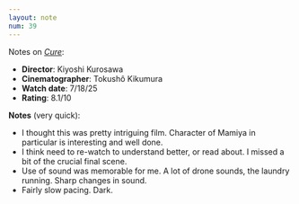 ```yaml
---
layout: note
num: 39
---
```


Notes on [*Cure*](https://en.wikipedia.org/wiki/Cure_(film)):  
* **Director**: Kiyoshi Kurosawa
* **Cinematographer**: Tokushô Kikumura
* **Watch date**: 7/18/25
* **Rating**: 8.1/10  

**Notes** (very quick): 

* I thought this was pretty intriguing film. Character of Mamiya in particular is interesting and well done. 
* I think need to re-watch to understand better, or read about. I missed a bit of the crucial final scene. 
* Use of sound was memorable for me. A lot of drone sounds, the laundry running. Sharp changes in sound. 
* Fairly slow pacing. Dark. 